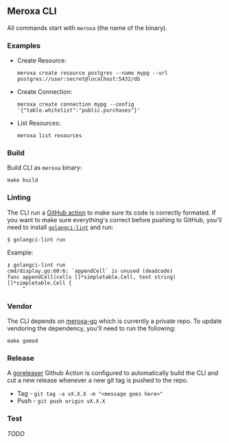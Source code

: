 ## Meroxa CLI

All commands start with `meroxa` (the name of the binary).

### Examples

* Create Resource:
    ```
    meroxa create resource postgres --name mypg --url postgres://user:secret@localhost:5432/db
    ```
* Create Connection:
    ```
    meroxa create connection mypg --config '{"table.whitelist":"public.purchases"}'
    ```
* List Resources:
    ```
    meroxa list resources
    ```

### Build

Build CLI as `meroxa` binary:

```
make build
```

### Linting

The CLI run a [GitHub action](https://github.com/golangci/golangci-lint-action) to make sure its code is correctly formated. If you want to make sure everything's correct before pushing to GitHub, you'll need to install [`golangci-lint`](https://golangci-lint.run/) and run:

```
$ golangci-lint run
```

Example:

```
❯ golangci-lint run
cmd/display.go:60:6: `appendCell` is unused (deadcode)
func appendCell(cells []*simpletable.Cell, text string) []*simpletable.Cell {
     ^
```

### Vendor

The CLI depends on [meroxa-go](github.com/meroxa/meroxa-go) which is currently
a private repo. To update vendoring the dependency, you'll need to run the following:

```
make gomod
```

### Release

A [goreleaser](https://github.com/goreleaser/goreleaser) Github Action is
configured to automatically build the CLI and cut a new release whenever a new
git tag is pushed to the repo.

* Tag - `git tag -a vX.X.X -m "<message goes here>"`
* Push - `git push origin vX.X.X`

### Test

_TODO_


